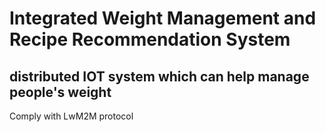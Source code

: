 # Integrated Weight Management and Recipe Recommendation System

## distributed IOT system which can help manage people's weight

Comply with LwM2M protocol